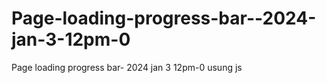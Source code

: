 # Page-loading-progress-bar--2024-jan-3-12pm-0
Page loading progress bar- 2024 jan 3 12pm-0  usung js
